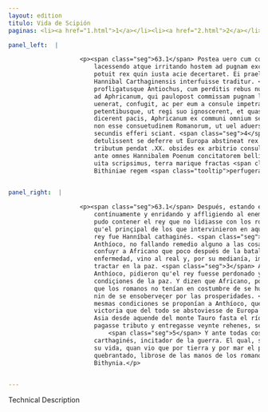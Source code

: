 ```yaml
---
layout: edition
titulo: Vida de Scipión
paginas: <li><a href="1.html">1</a></li><li><a href="2.html">2</a></li><li><a href="3.html">3</a></li><li><a href="4.html">4</a></li><li><a href="5.html">5</a></li><li><a href="6.html">6</a></li><li><a href="7.html">7</a></li><li><a href="8.html">8</a></li><li><a href="9.html">9</a></li><li><a href="10.html">10</a></li><li><a href="11.html">11</a></li><li><a href="12.html">12</a></li><li><a href="13.html">13</a></li><li><a href="14.html">14</a></li><li><a href="15.html">15</a></li><li><a href="16.html">16</a></li><li><a href="17.html">17</a></li><li><a href="18.html">18</a></li><li><a href="19.html">19</a></li><li><a href="20.html">20</a></li><li><a href="21.html">21</a></li><li><a href="22.html">22</a></li><li><a href="23.html">23</a></li><li><a href="24.html">24</a></li><li><a href="25.html">25</a></li><li><a href="26.html">26</a></li><li><a href="27.html">27</a></li><li><a href="28.html">28</a></li><li><a href="29.html">29</a></li><li><a href="30.html">30</a></li><li><a href="31.html">31</a></li><li><a href="32.html">32</a></li><li><a href="33.html">33</a></li><li><a href="34.html">34</a></li><li><a href="35.html">35</a></li><li><a href="36.html">36</a></li><li><a href="37.html">37</a></li><li><a href="38.html">38</a></li><li><a href="39.html">39</a></li><li><a href="40.html">40</a></li><li><a href="41.html">41</a></li><li><a href="42.html">42</a></li><li><a href="43.html">43</a></li><li><a href="44.html">44</a></li><li><a href="45.html">45</a></li><li><a href="46.html">46</a></li><li><a href="47.html">47</a></li><li><a href="48.html">48</a></li><li><a href="49.html">49</a></li><li><a href="50.html">50</a></li><li><a href="51.html">51</a></li><li><a href="52.html">52</a></li><li><a href="53.html">53</a></li><li><a href="54.html">54</a></li><li><a href="55.html">55</a></li><li><a href="56.html">56</a></li><li><a href="57.html">57</a></li><li><a href="58.html">58</a></li><li><a href="59.html">59</a></li><li><a href="60.html">60</a></li><li><a href="61.html">61</a></li><li><a href="62.html">62</a></li><li><a href="63.html">63</a></li><li><a href="64.html">64</a></li><li><a href="65.html">65</a></li><li><a href="66.html">66</a></li><li><a href="67.html">67</a></li><li><a href="68.html">68</a></li><li><a href="69.html">69</a></li><li><a href="70.html">70</a></li><li><a href="71.html">71</a></li><li><a href="72.html">72</a></li><li><a href="73.html">73</a></li><li><a href="74.html">74</a></li>

panel_left:  |

                    <p><span class="seg">63.1</span> Postea uero cum consul ad Magnesiam consedisset, et
                        lacessendo atque irritando hostem ad pugnam exciuisset, continere se non
                        potuit rex quin iusta acie decertaret. Ei praelio inter alios regios duces
                        Hannibal Carthaginensis interfuisse traditur. <span class="seg">2</span> Victus
                        profligatusque Antiochus, cum perditis rebus nullum remedium esse censeret,
                        ad Aphricanum, qui paulopost commissam pugnam leuatus morbo in castra
                        uenerat, confugit, ac per eum a consule impetrauit, ut de <span class="tooltip">pace<span class="tooltiptext">paci <span class="siglas">s</span> </span></span> agi liceret. <span class="seg">3</span> Venientibus ergo in castra legatis Antiochi
                        petentibusque, ut regi suo ignoscerent, et quascunque uellent conditiones
                        dicerent pacis, Aphricanum ex communi omnium sententia respondisse tradunt,
                        non esse consuetudinem Romanorum, ut uel aduersis rebus succumbere uel
                        secundis efferi sciant. <span class="seg">4</span> Easdem conditiones, quas ante uictoriam
                        detulissent se deferre ut Europa abstineat rex <span class="tooltip">cis Taurum<span class="tooltiptext">Cistaurum <span class="siglas">M P</span> cis thaurum <span class="siglas">E F R r</span> Cisthaurum <span class="siglas">U</span> </span></span> montem usque ad Tanaim amnem possessionem Asiae cedat, in .XX. annos
                        tributum pendat .XX. obsides ex arbitrio consulis dedat. <span class="seg">5</span> Et
                        ante omnes Hannibalem Poenum concitatorem belli poposcit. Sed is, ut in eius
                        uita scripsimus, terra marique fractas <span class="tooltip">uidens<span class="tooltiptext">uident <span class="siglas">U</span> </span></span> Antiochi opes se manibus Romanorum surripuerat et ad Prusiam
                        Bithiniae regem <span class="tooltip">perfugerat<span class="tooltiptext">confugerat <span class="siglas">P</span> </span></span>.</p>
                

panel_right:  |

                    <p><span class="seg">63.1</span> Después, estando el cónsul çerca de Magnesia y sosacando
                        contínuamente y enridando y affligiendo al enemigo para que peleasse, no se
                        pudo contener el rey que no lidiasse con los romanos en az ordenada. Dizen
                        qu'el prinçipal de los que intervinieron en aquella batalla de la parte del
                        rey fue Hanníbal cathaginés. <span class="seg">2</span> Vencido y del todo desbaratado
                        Anthíoco, no fallando remedio alguno a las cosas tan perdidas, ovo de
                        confuyr a Africano que poco después de la batalla, aliviado de la
                        enfermedad, vino al real y, por su medianía, impetró que le fuesse lícito
                        tractar en la paz. <span class="seg">3</span> Assí que, venidos al real los embaxadores de
                        Anthíoco, pidieron qu'el rey fuesse perdonado y se le dixesse qualesquier
                        condiçiones de la paz. Y dizen que Africano, por acuerdo de todos, respondió
                        que los romanos no tenían en costumbre de se humiliar por sus adversidades,
                        nin de se ensoberveçer por las prosperidades. <span class="seg">4</span> Assí que las
                        mesmas condiciones se proponían a Anthíoco, que le dixieran antes de la
                        victoria que del todo se abstoviesse de Europa y dexasse la possessión de
                        Asia desde aquende del monte Tauro fasta el río Thanay, y por veynte años
                        pagasse tributo y entregasse veynte rehenes, segund el alvedrío del cónsul.
                            <span class="seg">5</span> Y ante todas cosas, <a href="../public/images/1491/190v.jpg" target="new"><img class="facs" src="../public/images/1491/1491.jpg"/></a>[190v,a] demandó a Hanníbal
                        carthaginés, incitador de la guerra. El qual, segund ya avemos escripto en
                        su vida, quan vio que por tierra y por mar el poderío de Anthíoco era
                        quebrantado, librose de las manos de los romanos fuyéndose a Prusia, rey de
                        Bithynia.</p>
                

---
```


Technical Description 